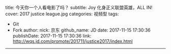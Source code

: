 title: 今天你一个人看电影了吗？
subtitle: Joy 化身正义联盟英雄，ALL IN!
cover: 2017 justice league.jpg
categories: 视频型
tags:
  - Git
  - Fork
author:
  nick: 京东
  github_name: JD
date: 2017-11-15 17:30:36
publishDate: 2017-11-15 17:30:36
link: http://wqs.jd.com/promote/201711/justice2017/index.html
---
